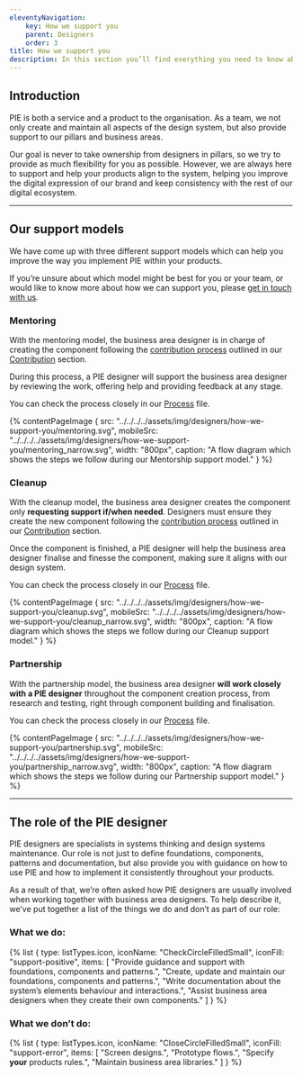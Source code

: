 ```yaml
---
eleventyNavigation:
    key: How we support you
    parent: Designers
    order: 3
title: How we support you
description: In this section you’ll find everything you need to know about the ways in which we support different teams across the organisation.
---
```


## Introduction

PIE is both a service and a product to the organisation. As a team, we not only create and maintain all aspects of the design system, but also provide support to our pillars and business areas.

Our goal is never to take ownership from designers in pillars, so we try to provide as much flexibility for you as possible. However,  we are always here to support and help your products align to the system, helping you improve the digital expression of our brand and keep consistency with the rest of our digital ecosystem.

---

## Our support models

We have come up with three different support models which can help you improve the way you implement PIE within your products.

If you’re unsure about which model might be best for you or your team, or would like to know more about how we can support you, please [get in touch with us]().

### Mentoring

With the mentoring model, the business area designer is in charge of creating the component following the [contribution process]() outlined in our [Contribution]() section.

During this process, a PIE designer will support the business area designer by reviewing the work, offering help and providing feedback at any stage.

You can check the process closely in our [Process]() file.

{% contentPageImage {
src: "../../../../assets/img/designers/how-we-support-you/mentoring.svg",
mobileSrc: "../../../../assets/img/designers/how-we-support-you/mentoring_narrow.svg",
width: "800px",
caption: "A flow diagram which shows the steps we follow during our Mentorship support model."
} %}

### Cleanup

With the cleanup model, the business area designer creates the component only **requesting support if/when needed**. Designers must ensure they create the new component following the [contribution process]() outlined in our [Contribution]() section.

Once the component is finished, a PIE designer will help the business area designer finalise and finesse the component, making sure it aligns with our design system.

You can check the process closely in our [Process]() file.

{% contentPageImage {
src: "../../../../assets/img/designers/how-we-support-you/cleanup.svg",
mobileSrc: "../../../../assets/img/designers/how-we-support-you/cleanup_narrow.svg",
width: "800px",
caption: "A flow diagram which shows the steps we follow during our Cleanup support model."
} %}

### Partnership

With the partnership model, the business area designer **will work closely with a PIE designer** throughout the component creation process, from research and testing, right through component building and finalisation.

You can check the process closely in our [Process]() file.

{% contentPageImage {
src: "../../../../assets/img/designers/how-we-support-you/partnership.svg",
mobileSrc: "../../../../assets/img/designers/how-we-support-you/partnership_narrow.svg",
width: "800px",
caption: "A flow diagram which shows the steps we follow during our Partnership support model."
} %}

---

## The role of the PIE designer

PIE designers are specialists in systems thinking and design systems maintenance. Our role is not just to define foundations, components, patterns and documentation, but also provide you with guidance on how to use PIE and how to implement it consistently throughout your products.

As a result of that, we’re often asked how PIE designers are usually involved when working together with business area designers. To help describe it, we’ve put together a list of the things we do and don’t as part of our role:

### What we do:

{% list {
    type: listTypes.icon,
    iconName: "CheckCircleFilledSmall",
    iconFill: "support-positive",
    items: [
        "Provide guidance and support with foundations, components and patterns.",
        "Create, update and maintain our foundations, components and patterns.",
        "Write documentation about the system’s elements behaviour and interactions.",
        "Assist business area designers when they create their own components."
    ]
} %}

### What we don’t do:

{% list {
    type: listTypes.icon,
    iconName: "CloseCircleFilledSmall",
    iconFill: "support-error",
    items: [
        "Screen designs.",
        "Prototype flows.",
        "Specify **your** products rules.",
        "Maintain business area libraries."
    ]
} %}